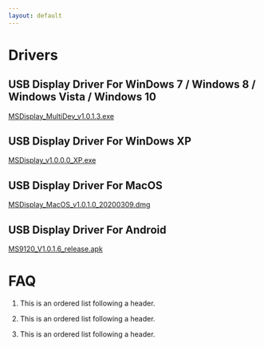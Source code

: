```yaml
---
layout: default
---
```


# Drivers

## USB Display Driver For WinDows 7 / Windows 8 / Windows Vista / Windows 10

[MSDisplay_MultiDev_v1.0.1.3.exe](./WinDows/MSDisplay_MultiDev_v1.0.1.3.exe)

## USB Display Driver For WinDows XP

[MSDisplay_v1.0.0.0_XP.exe](./WinXP/MSDisplay_v1.0.0.0_XP.exe)

## USB Display Driver For MacOS

[MSDisplay_MacOS_v1.0.1.0_20200309.dmg](./MacOS/MSDisplay_MacOS_v1.0.1.0_20200309.dmg)

## USB Display Driver For Android

[MS9120_V1.0.1.6_release.apk](./Android/MS9120_V1.0.1.6_release.apk)

# FAQ
1.  This is an ordered list following a header.

2.  This is an ordered list following a header.

3.  This is an ordered list following a header.





